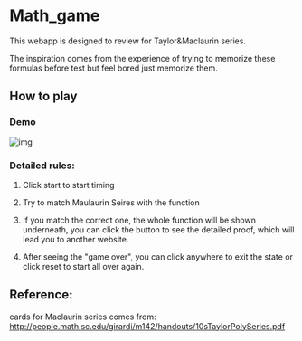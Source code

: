 # Math_game

This webapp is designed to review for Taylor&Maclaurin series. 

The inspiration comes from the experience of trying to memorize these formulas before test but feel bored just memorize them.

<!-- [checkout here](https://mac1xa3.ca/u/liuy363/simpleapp.html) -->

## How to play

### Demo
![img](https://github.com/CynthiaLiu0805/maths_game/blob/master/img/2.gif)



### Detailed rules: 

1. Click start to start timing

2. Try to match Maulaurin Seires with the function

3. If you match the correct one, the whole function will be shown underneath, you can click the button to see the detailed proof, which will lead you to another website.

4. After seeing the "game over", you can click anywhere to exit the state or click reset to start all over again.






## Reference:

cards for Maclaurin series comes from: http://people.math.sc.edu/girardi/m142/handouts/10sTaylorPolySeries.pdf


